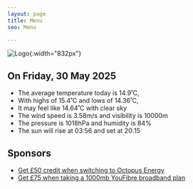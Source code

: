 ```yaml
---
layout: page
title: Menu
seo: Menu

---
```


![Logo](/images/logo.jpg){:width="832px"}

<!-- weather_marker starts -->
## On Friday, 30 May 2025

- The average temperature today is 14.9˚C,
- With highs of 15.4˚C and lows of 14.36˚C,
- It may feel like 14.64˚C with clear sky
- The wind speed is 3.58m/s and visibility is 10000m
- The pressure is 1018hPa and humidity is 84%
- The sun will rise at 03:56 and set at 20:15

<!-- weather_marker ends -->

## Sponsors

- [Get £50 credit when switching to Octopus Energy](https://bit.ly/3oD1nnS)
- [Get £75 when taking a 1000mb YouFibre broadband plan](https://aklam.io/91zWhU?)
